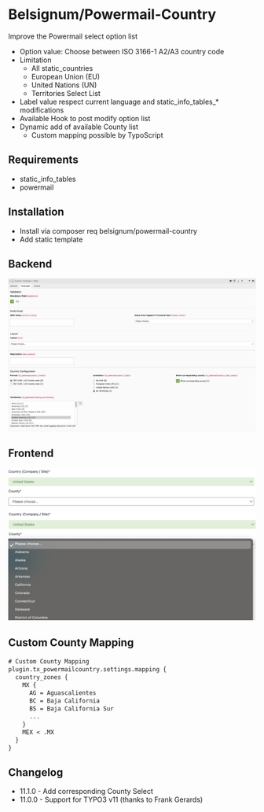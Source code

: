 # Belsignum/Powermail-Country
Improve the Powermail select option list
- Option value: Choose between ISO 3166-1 A2/A3 country code
- Limitation
    - All static_countries
    - European Union (EU)
    - United Nations (UN)
    - Territories Select List
- Label value respect current language and static_info_tables_* modifications
- Available Hook to post modify option list
- Dynamic add of available County list
    - Custom mapping possible by TypoScript

## Requirements
- static_info_tables
- powermail

## Installation
- Install via composer req belsignum/powermail-country
- Add static template

## Backend
![Powermail Country Select option configuration](Resources/Public/Images/powermail-country-backend.png "Powermail Country Select option configuration")

## Frontend
![Powermail Country Select](Resources/Public/Images/powermail-country-frontend-1.png "Powermail Country Select")
![Powermail Country Select with corresponding County](Resources/Public/Images/powermail-country-frontend-2.png "Powermail Country Select with corresponding County")

## Custom County Mapping
```
# Custom County Mapping
plugin.tx_powermailcountry.settings.mapping {
  country_zones {
    MX {
      AG = Aguascalientes
      BC = Baja California
      BS = Baja California Sur
      ...
    }
    MEX < .MX
  }
}
```

## Changelog
- 11.1.0 - Add corresponding County Select
- 11.0.0 - Support for TYPO3 v11 (thanks to Frank Gerards)


